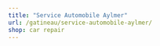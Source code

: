 ```yaml
---
title: "Service Automobile Aylmer"
url: /gatineau/service-automobile-aylmer/
shop: car repair
---
```

